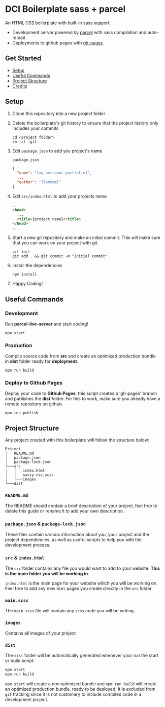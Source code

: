 # DCI Boilerplate sass + parcel

An HTML CSS boilerplate with built-in sass support:

- Development server powered by [parcel](https://parceljs.org/) with sass compilation and auto-reload.
- Deployments to github pages with [gh-pages](https://www.npmjs.com/package/gh-pages)

## Get Started

- [Setup](#setup)
- [Useful Commands](#useful-commands)
- [Project Structure](#project-structure)
- [Credits](#credits)

## Setup

1. Clone this repository into a new project folder

2. Delete the boilerplate's git history to ensure that the project history only includes your commits

   ```
   cd <project folder>
   rm -rf .git
   ```

3. Edit `package.json` to add you project's name

   `package.json`

   ```json
   {
     "name": "[my personal portfolio]",
     ...
     "author": "[Tammam]"
   }
   ```

4. Edit `src/index.html` to add your projects name

   ```html
   ...
   <head>
     ...
     <title>[project name]</title>
   </head>
   ...
   ```

5. Start a new git repository and make an initial commit. This will make sure that you can work on your project with git.

   ```
   git init
   git add . && git commit -m "Initial commit"
   ```

6. Install the dependencies

   ```
   npm install
   ```

7. Happy Coding!

## Useful Commands

### Development

Run **parcel-live-server** and start coding!

```
npm start
```

### Production

Compile source code from **src** and create an optimized production bundle in **dist** folder ready for **deployment**.

```
npm run build
```

### Deploy to Github Pages

Deploy your code to **Github Pages**: this script creates a 'gh-pages' branch and publishes the **dist** folder. For this to work, make sure you already have a remote repository on github.

```
npm run publish
```

## Project Structure

Any project created with this boilerplate will follow the structure below:

```
Project
│   README.md
│   package.json
|   package-lock.json
└───src
│   │   index.html
│   |   sassy-css.scss
|   └───images
└───dist
```

### `README.md`

The README should contain a brief description of your project, feel free to delete this guide or rename it to add your own description.

### `package.json` & `package-lock.json`

These files contain various information about you, your project and the project dependencies, as well as useful scripts to help you with the development process.

### `src` & `index.html`

The `src` folder contains any file you would want to add to your website. **This is the main folder you will be working in**.

`index.html` is the main page for your website which you will be working on. Feel free to add any new `html` pages you create directly in the `src` folder.

### `main.scss`

The `main.scss` file will contain any `scss` code you will be writing.

### `images`

Contains all images of your project

### `dist`

The `dist` folder will be automatically generated whenever your run the start or build script:

```bash
npm start
npm run build
```

`npm start` will create a non optimized bundle and `npm run build` will create an optimized production bundle, ready to be deployed. It is excluded from `git` tracking since it is not customary to include compiled code in a development project.
